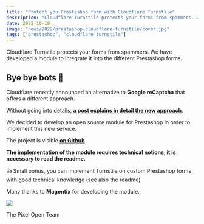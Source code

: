 ```yaml
---
title: "Protect you Prestashop form with Cloudflare Turnstile"
description: "Cloudflare Turnstile protects your forms from spammers. We have developed a module to integrate it into the different Prestashop forms"
date: 2022-10-19
image: "news/2022/prestashop-cloudflare-turnstile/cover.jpg"
tags: ["prestashop", "cloudflare turnstile"]
---
```

Cloudflare Turnstile protects your forms from spammers. We have developed a module to integrate it into the different Prestashop forms.
<!-- break -->

## Bye bye bots 🤖

Cloudflare recently announced an alternative to **Google reCaptcha** that offers a different approach.

Without going into details, **[a post explains in detail the new approach](https://blog.cloudflare.com/turnstile-private-captcha-alternative/)**.

We decided to develop an open source module for Prestashop in order to implement this new service.

The project is visible **[on Github](https://github.com/Pixel-Open/prestashop-cloudflare-turnstile)**

**The implementation of the module requires technical notions, it is necessary to read the readme.**

👍 Small bonus, you can implement Turnstile on custom Prestashop forms with good technical knowledge (see also the readme)

Many thanks to **Magentix** for developing the module.

![](/news/2022/prestashop-cloudflare-turnstile/contact.jpg)

The Pixel Open Team

